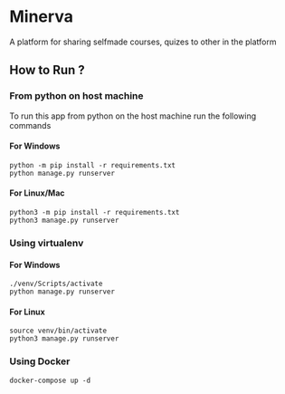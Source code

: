 # Minerva
A platform for sharing selfmade courses, quizes to other in the platform

## How to Run ?

### From python on host machine
To run this app from python on the host machine run the following commands

#### For Windows
```
python -m pip install -r requirements.txt
python manage.py runserver
```
#### For Linux/Mac
```
python3 -m pip install -r requirements.txt
python3 manage.py runserver
```

### Using virtualenv

#### For Windows
```
./venv/Scripts/activate
python manage.py runserver
```
#### For Linux
```
source venv/bin/activate
python3 manage.py runserver
```

### Using Docker
 ```
 docker-compose up -d
 ```
